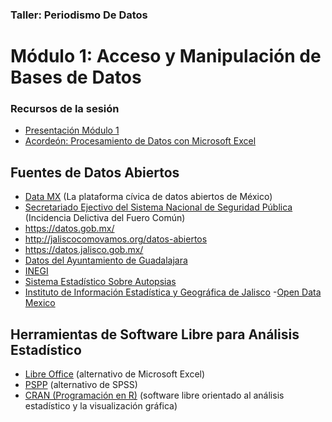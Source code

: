 ### Taller: Periodismo De Datos
# Módulo 1: Acceso y Manipulación de Bases de Datos

### Recursos de la sesión
- [Presentación Módulo 1](https://docs.google.com/presentation/d/1WyJlHRbpfSfGZpIjyVIAj-oLni5zcmYq-Jzg1Syr_GA)
- [Acordeón: Procesamiento de Datos con Microsoft Excel](https://github.com/JaliscoComoVamos/PeriodismoDeDatos/raw/master/Acordeo%CC%81n%20del%20Procesamiento%20de%20Datos.pdf)

## Fuentes de Datos Abiertos

- [Data MX](http://datamx.io) (La plataforma cívica de datos abiertos de México)
- [Secretariado Ejectivo del Sistema Nacional de Seguridad Pública](http://secretariadoejecutivo.gob.mx/incidencia-delictiva/incidencia-delictiva-fuero-comun.php) (Incidencia Delictiva del Fuero Común)
- https://datos.gob.mx/
- http://jaliscocomovamos.org/datos-abiertos
- https://datos.jalisco.gob.mx/
- [Datos del Ayuntamiento de Guadalajara](http://datos.guadalajara.gob.mx/)
- [INEGI](http://www.inegi.org.mx/)
- [Sistema Estadístico Sobre Autopsias](http://cienciasforenses.jalisco.gob.mx/estadisticas_sist1.php)
- [Instituto de Información Estadística y Geográfica de Jalisco](http://www.iieg.gob.mx) 
-[Open Data Mexico](https://github.com/edublancas/open-data-mexico) 

## Herramientas de Software Libre para Análisis Estadístico

- [Libre Office](https://www.libreoffice.org/) (alternativo de Microsoft Excel)
- [PSPP](https://www.gnu.org/software/pspp/) (alternativo de SPSS)
- [CRAN (Programación en R)](https://cran.r-project.org/) (software libre orientado al análisis estadístico y la visualización gráfica)
